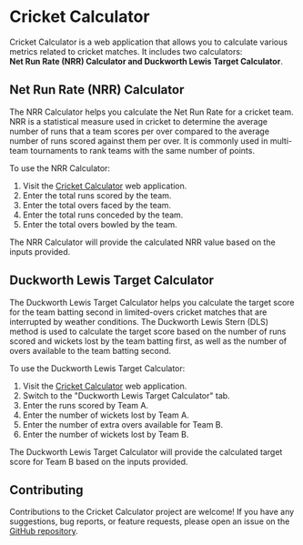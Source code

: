 # Cricket Calculator

Cricket Calculator is a web application that allows you to calculate various metrics related to cricket matches. It includes two calculators: 
<br> **Net Run Rate (NRR) Calculator and Duckworth Lewis Target Calculator**.

## Net Run Rate (NRR) Calculator

The NRR Calculator helps you calculate the Net Run Rate for a cricket team. NRR is a statistical measure used in cricket to determine the average number of runs that a team scores per over compared to the average number of runs scored against them per over. It is commonly used in multi-team tournaments to rank teams with the same number of points.

To use the NRR Calculator:

1. Visit the [Cricket Calculator](https://bhaskaracharjee.github.io/NRR-Calculator/) web application.
2. Enter the total runs scored by the team.
3. Enter the total overs faced by the team.
4. Enter the total runs conceded by the team.
5. Enter the total overs bowled by the team.

The NRR Calculator will provide the calculated NRR value based on the inputs provided.

## Duckworth Lewis Target Calculator

The Duckworth Lewis Target Calculator helps you calculate the target score for the team batting second in limited-overs cricket matches that are interrupted by weather conditions. The Duckworth Lewis Stern (DLS) method is used to calculate the target score based on the number of runs scored and wickets lost by the team batting first, as well as the number of overs available to the team batting second.

To use the Duckworth Lewis Target Calculator:

1. Visit the [Cricket Calculator](https://bhaskaracharjee.github.io/NRR-Calculator/) web application.
2. Switch to the "Duckworth Lewis Target Calculator" tab.
3. Enter the runs scored by Team A.
4. Enter the number of wickets lost by Team A.
5. Enter the number of extra overs available for Team B.
6. Enter the number of wickets lost by Team B.

The Duckworth Lewis Target Calculator will provide the calculated target score for Team B based on the inputs provided.

## Contributing

Contributions to the Cricket Calculator project are welcome! If you have any suggestions, bug reports, or feature requests, please open an issue on the [GitHub repository](https://github.com/BhaskarAcharjee/NRR-Calculator/issues).

